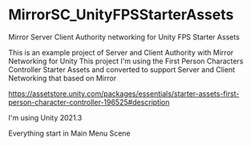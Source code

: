 # MirrorSC_UnityFPSStarterAssets
Mirror Server Client Authority networking for Unity FPS Starter Assets

This is an example project of Server and Client Authority with Mirror Networking for Unity
This project I'm using the First Person Characters Controller Starter Assets and converted to support Server and Client Networking that based on Mirror

https://assetstore.unity.com/packages/essentials/starter-assets-first-person-character-controller-196525#description

I'm using Unity 2021.3

Everything start in Main Menu Scene
